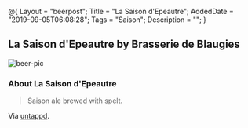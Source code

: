@{
 Layout = "beerpost";
 Title = "La Saison d'Epeautre";
 AddedDate = "2019-09-05T06:08:28";
 Tags = "Saison";
 Description = "";
 }
 

## La Saison d'Epeautre by Brasserie de Blaugies

![beer-pic]

### About La Saison d'Epeautre

> Saison ale brewed with spelt.

Via [untappd][untappd-url].

[untappd-url]: <https://untappd.com//b/brasserie-de-blaugies-la-saison-d-epeautre/21902>
[beer-pic]: https://jasonpowley.com/assets/img/2019-09-05-la-saison-depeautre.jpeg "La Saison d'Epeautre by Brasserie de Blaugies"
